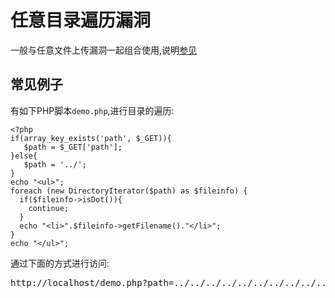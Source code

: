 # 任意目录遍历漏洞
一般与任意文件上传漏洞一起组合使用,说明[参见](http://cwe.mitre.org/data/definitions/22.html)

## 常见例子
有如下PHP脚本`demo.php`,进行目录的遍历:

```
<?php
if(array_key_exists('path', $_GET)){
   $path = $_GET['path'];
}else{
   $path = '../';
}
echo "<ul>";
foreach (new DirectoryIterator($path) as $fileinfo) {
  if($fileinfo->isDot()){
    continue;
  }
  echo "<li>".$fileinfo->getFilename()."</li>";
}
echo "</ul>";
```

通过下面的方式进行访问:

<pre>
http://localhost/demo.php?path=../../../../../../../../../../../../../../../etc/passwd
</pre>
